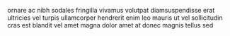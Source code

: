 ornare ac nibh sodales fringilla vivamus volutpat diamsuspendisse erat ultricies
vel turpis ullamcorper hendrerit enim leo mauris ut vel sollicitudin cras est
blandit vel amet magna dolor amet at donec magnis tellus sed